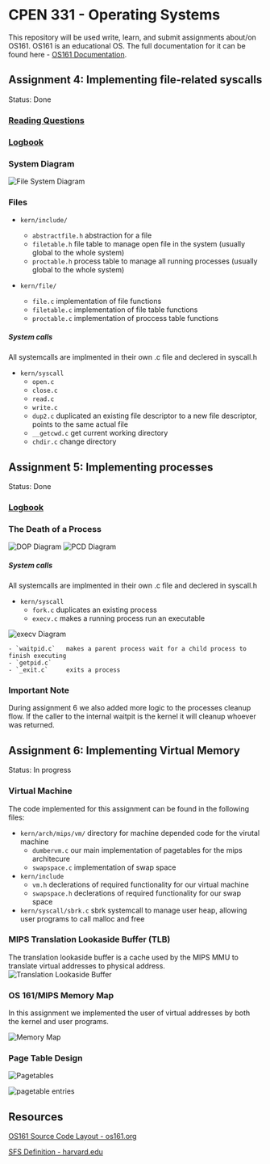 # CPEN 331 - Operating Systems

This repository will be used write, learn, and submit assignments about/on OS161.
OS161 is an educational OS. The full documentation for it can be found here - [OS161 Documentation](http://www.os161.org/).

## Assignment 4: Implementing file-related syscalls
Status: Done

### [Reading Questions](submit/asst4/ass4-answers.md)

### [Logbook](docs/asst4_logbook.md)

### System Diagram
![File System Diagram](docs/fs_arch.png)
### Files
- `kern/include/`
    -  `abstractfile.h` abstraction for a file
    -  `filetable.h`    file table to manage open file in the system (usually global to the whole system)
    - `proctable.h`     process table to manage all running processes (usually global to the whole system)

- `kern/file/`
    - `file.c`      implementation of file functions
    - `filetable.c` implementation of file table functions
    - `proctable.c` implementation of proccess table functions

##### System calls 
All systemcalls are implmented in their own .c file and declered in syscall.h
- `kern/syscall`
    - `open.c`
    - `close.c`
    - `read.c`
    - `write.c`
    - `dup2.c`      duplicated an existing file descriptor to a new file descriptor, points to the same actual file
    - `__getcwd.c`  get current working directory
    - `chdir.c`     change directory

## Assignment 5: Implementing processes
Status: Done

### [Logbook](docs/asst5_logbook.md)

### The Death of a Process
![DOP Diagram](docs/deathofprocess.png)
![PCD Diagram](docs/parentchilddeath.png)

##### System calls 
All systemcalls are implmented in their own .c file and declered in syscall.h
- `kern/syscall`
    - `fork.c`      duplicates an existing process
    - `execv.c`     makes a running process run an executable


![execv Diagram](docs/execv.png)

    - `waitpid.c`   makes a parent process wait for a child process to finish executing
    - `getpid.c`
    - `_exit.c`     exits a process


### Important Note

During assignment 6 we also added more logic to the processes cleanup flow. If the caller to the internal waitpit is the kernel
it will cleanup whoever was returned.

## Assignment 6: Implementing Virtual Memory 
Status: In progress

### Virtual Machine
The code implemented for this assignment can be found in the following files:
- `kern/arch/mips/vm/`  directory for machine depended code for the virutal machine
    - `dumbervm.c`      our main implementation of pagetables for the mips architecure 
    - `swapspace.c`     implementation of swap space
- `kern/include`
    - `vm.h`            declerations of required functionality for our virtual machine
    - `swapspace.h`     declerations of required functionality for our swap space 
- `kern/syscall/sbrk.c` sbrk systemcall to manage user heap, allowing user programs to call malloc and free


### MIPS Translation Lookaside Buffer (TLB)
The translation lookaside buffer is a cache used by the MIPS MMU to translate virtual addresses to physical address.
![Translation Lookaside Buffer](docs/tlb.png)

### OS 161/MIPS Memory Map
In this assignment we implemented the user of virtual addresses by both the kernel and user programs.

![Memory Map](docs/mem_map.png)
### Page Table Design

![Pagetables](docs/pt.png)

![pagetable entries](docs/ptes.png)


## Resources
[OS161 Source Code Layout - os161.org](http://www.os161.org/resources/layout.html)

[SFS Definition - harvard.edu](https://www.eecs.harvard.edu/~cs161/assignments/a4.html)